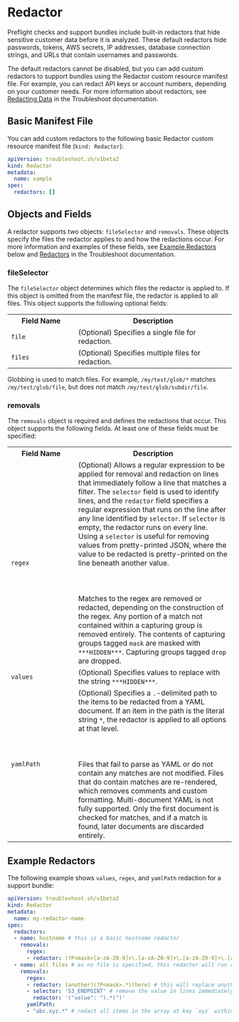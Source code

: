 # Redactor

Preflight checks and support bundles include built-in redactors that hide sensitive customer data before it is analyzed. These default redactors hide passwords, tokens, AWS secrets, IP addresses, database connection strings, and URLs that contain usernames and passwords.

The default redactors cannot be disabled, but you can add custom redactors to support bundles using the Redactor custom resource manifest file. For example, you can redact API keys or account numbers, depending on your customer needs. For more information about redactors, see [Redacting Data](https://troubleshoot.sh/docs/redact/) in the Troubleshoot documentation.

## Basic Manifest File

You can add custom redactors to the following basic Redactor custom resource manifest file (`kind: Redactor`):

```yaml
apiVersion: troubleshoot.sh/v1beta2
kind: Redactor
metadata:
  name: sample
spec:
  redactors: []
```

## Objects and Fields

A redactor supports two objects: `fileSelector` and `removals`. These objects specify the files the redactor applies to and how the redactions occur. For more information and examples of these fields, see [Example Redactors](#example-redactors) below and [Redactors](https://troubleshoot.sh/docs/redact/redactors/) in the Troubleshoot documentation.

### fileSelector

The `fileSelector` object determines which files the redactor is applied to. If this object is omitted from the manifest file, the redactor is applied to all files. This object supports the following optional fields:

<table>
  <tr>
    <th width="30%">Field Name</th>
    <th width="70%">Description</th>
  </tr>
  <tr>
    <td><code>file</code></td>
    <td>(Optional) Specifies a single file for redaction.</td>
  </tr>
  <tr>
    <td><code>files</code></td>
    <td>(Optional) Specifies multiple files for redaction.</td>
  </tr>
</table>

Globbing is used to match files. For example, <code>/my/test/glob/*</code> matches <code>/my/test/glob/file</code>, but does not match <code>/my/test/glob/subdir/file</code>.

### removals

The `removals` object is required and defines the redactions that occur. This object supports the following fields. At least one of these fields must be specified:

<table>
  <tr>
    <th width="30%">Field Name</th>
    <th width="70%">Description</th>
  </tr>
  <tr>
    <td><code>regex</code></td>
    <td>(Optional) Allows a regular expression to be applied for removal and redaction on lines that immediately follow a line that matches a filter. The <code>selector</code> field is used to identify lines, and the <code>redactor</code> field specifies a regular expression that runs on the line after any line identified by <code>selector</code>. If <code>selector</code> is empty, the redactor runs on every line. Using a <code>selector</code> is useful for removing values from pretty-printed JSON, where the value to be redacted is pretty-printed on the line beneath another value.<br></br><br></br>Matches to the regex are removed or redacted, depending on the construction of the regex. Any portion of a match not contained within a capturing group is removed entirely. The contents of capturing groups tagged <code>mask</code> are masked with <code>***HIDDEN***</code>. Capturing groups tagged <code>drop</code> are dropped.</td>
  </tr>
  <tr>
    <td><code>values</code></td>
    <td>(Optional) Specifies values to replace with the string <code>***HIDDEN***</code>.</td>
  </tr>
  <tr>
    <td><code>yamlPath</code></td>
    <td>(Optional) Specifies a <code>.</code>-delimited path to the items to be redacted from a YAML document. If an item in the path is the literal string <code>*</code>, the redactor is applied to all options at that level.<br></br><br></br>Files that fail to parse as YAML or do not contain any matches are not modified. Files that do contain matches are re-rendered, which removes comments and custom formatting. Multi-document YAML is not fully supported. Only the first document is checked for matches, and if a match is found, later documents are discarded entirely.</td>
  </tr>
</table>

## Example Redactors

The following example shows `values`, `regex`, and `yamlPath` redaction for a support bundle:

```yaml
apiVersion: troubleshoot.sh/v1beta2
kind: Redactor
metadata:
  name: my-redactor-name
spec:
  redactors:
  - name: hostname # this is a basic hostname redactor
    removals:
      regex:
      - redactor: (?P<mask>[a-zA-Z0-9]+\.[a-zA-Z0-9]+\.[a-zA-Z0-9]+\.[a-zA-Z0-9]+)
  - name: all files # as no file is specified, this redactor will run against all files
    removals:
      regex:
      - redactor: (another)(?P<mask>.*)(here) # this will replace anything between the strings `another` and `here` with `***HIDDEN***`
      - selector: 'S3_ENDPOINT' # remove the value in lines immediately following those that contain the string `S3_ENDPOINT`
        redactor: '("value": ").*(")'
      yamlPath:
      - "abc.xyz.*" # redact all items in the array at key `xyz` within key `abc` in YAML documents
```
